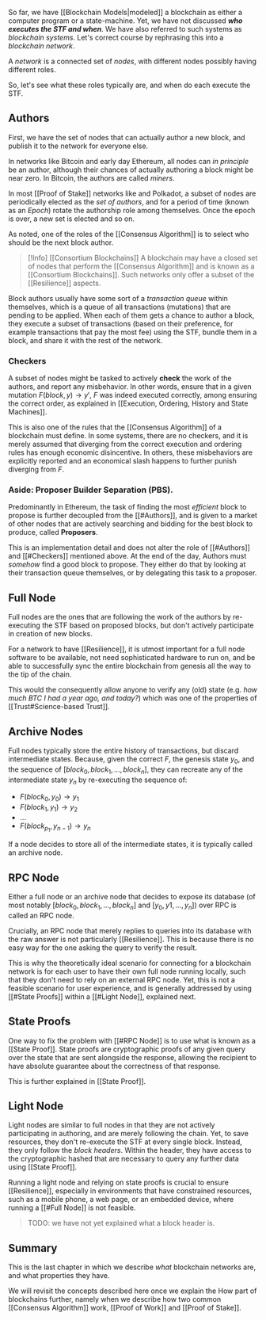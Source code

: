 So far, we have [[Blockchain Models|modeled]] a blockchain as either a computer program or a state-machine. Yet, we have not discussed ***who executes the STF and when***. We have also referred to such systems as *blockchain systems*. Let's correct course by rephrasing this into a *blockchain network*.

A *network* is a connected set of *nodes*, with different nodes possibly having different roles. 

So, let's see what these roles typically are, and when do each execute the STF. 
## Authors  
First, we have the set of nodes that can actually author a new block, and publish it to the network for everyone else. 

In networks like Bitcoin and early day Ethereum, all nodes can *in principle* be an author, although their chances of actually authoring a block might be near zero. In Bitcoin, the authors are called *miners*. 

In most [[Proof of Stake]] networks like  and Polkadot, a subset of nodes are periodically elected as the *set of authors*, and for a period of time (known as an *Epoch*) rotate the authorship role among themselves. Once the epoch is over, a new set is elected and so on. 

As noted, one of the roles of the [[Consensus Algorithm]] is to select who should be the next block author.

> [!Info]  [[Consortium Blockchains]]
> A blockchain may have a closed set of nodes that perform the [[Consensus Algorithm]] and is known as a [[Consortium Blockchains]]. Such networks only offer a subset of the [[Resilience]] aspects. 

Block authors usually have some sort of a *transaction queue* within themselves, which is a queue of all transactions (mutations) that are pending to be applied. When each of them gets a chance to author a block, they execute a subset of transactions (based on their preference, for example transactions that pay the most fee) using the STF, bundle them in a block, and share it with the rest of the network. 

### Checkers 

A subset of nodes might be tasked to actively **check** the work of the authors, and report any misbehavior. In other words, ensure that in a given mutation $F(block, y) \rightarrow y\prime$, $F$ was indeed executed correctly, among ensuring the correct order, as explained in [[Execution, Ordering, History and State Machines]]. 

This is also one of the rules that the [[Consensus Algorithm]] of a blockchain must define. In some systems, there are no checkers, and it is merely assumed that diverging from the correct execution and ordering rules has enough economic disincentive. In others, these misbehaviors are explicitly reported and an economical slash happens to further punish diverging from $F$.  

### Aside: Proposer Builder Separation (PBS).

Predominantly in Ethereum, the task of finding the most *efficient* block to propose is further decoupled from the [[#Authors]], and is given to a market of other nodes that are actively searching and bidding for the best block to produce, called **Proposers**.

This is an implementation detail and does not alter the role of [[#Authors]] and [[#Checkers]] mentioned above. At the end of the day, Authors must *somehow* find a good block to propose. They either do that by looking at their transaction queue themselves, or by delegating this task to a proposer. 

## Full Node 
Full nodes are the ones that are following the work of the authors by re-executing the STF based on proposed blocks, but don't actively participate in creation of new blocks. 

For a network to have [[Resilience]], it is utmost important for a full node software to be available, not need sophisticated hardware to run on, and be able to successfully sync the entire blockchain from genesis all the way to the tip of the chain. 

This would the consequently allow anyone to verify any (old) state (e.g. *how much BTC I had a year ago, and today?*) which was one of the properties of [[Trust#Science-based Trust]]. 
## Archive Nodes 
Full nodes typically store the entire history of transactions, but discard intermediate states. Because, given the correct $F$, the genesis state $y_0$, and the sequence of $[block_0, block_1, ..., block_n]$, they can recreate any of the intermediate state $y_n$ by re-executing the sequence of:
- $F(block_0, y_0) \rightarrow y_1$
- $F(block_1, y_1) \rightarrow y_2$ 
- $...$
- $F(block_{p_1}, y_{n-1}) \rightarrow y_n$

If a node decides to store all of the intermediate states, it is typically called an archive node.
## RPC Node 
Either a full node or an archive node that decides to expose its database (of most notably $[block_0, block_1, ..., block_n]$ and $[y_0, y1, ..., y_n]$) over RPC is called an RPC node. 

Crucially, an RPC node that merely replies to queries into its database with the raw answer is not particularly [[Resilience]]. This is because there is no easy way for the one asking the query to verify the result.  

This is why the theoretically ideal scenario for connecting for a blockchain network is for each user to have their own full node running locally, such that they don't need to rely on an external RPC node. Yet, this is not a feasible scenario for user experience, and is generally addressed by using [[#State Proofs]] within a [[#Light Node]], explained next. 
## State Proofs 
One way to fix the problem with [[#RPC Node]] is to use what is known as a [[State Proof]]. State proofs are cryptographic proofs of any given query over the state that are sent alongside the response, allowing the recipient to have absolute guarantee about the correctness of that response.

This is further explained in [[State Proof]]. 
## Light Node 
Light nodes are similar to full nodes in that they are not actively participating in authoring, and are merely following the chain. Yet, to save resources, they don't re-execute the STF at every single block. Instead, they only follow the *block headers*. Within the header, they have access to the cryptographic hashed that are necessary to query any further data using [[State Proof]]. 

Running a light node and relying on state proofs is crucial to ensure [[Resilience]], especially in environments that have constrained resources, such as a mobile phone, a web page, or an embedded device, where running a [[#Full Node]] is not feasible. 

> TODO: we have not yet explained what a block header is. 

## Summary 
This is the last chapter in which we describe *what* blockchain networks are, and what properties they have. 

We will revisit the concepts described here once we explain the How part of blockchains further, namely when we describe how two common [[Consensus Algorithm]] work, [[Proof of Work]] and [[Proof of Stake]]. 
